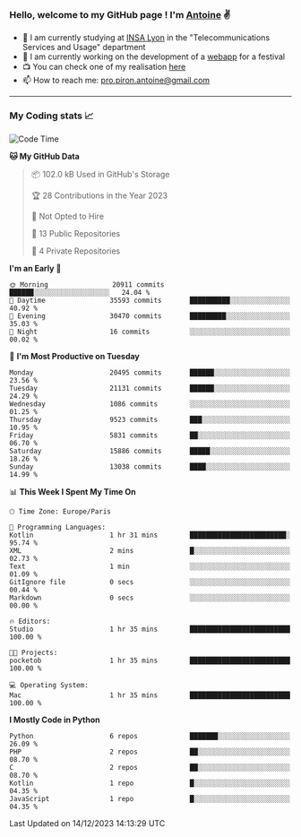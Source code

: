 ### Hello, welcome to my GitHub page ! I'm [Antoine](https://github.com/AntoinePiron) ✌️

- 🌱 I am currently studying at [INSA Lyon](https://www.insa-lyon.fr) in the "Telecommunications Services and Usage" department
- 🔭 I am currently working on the development of a [webapp](https://github.com/24HeuresINSA/Overbookd) for a festival
- 📺 You can check one of my realisation [here](https://astustc.fr)
- 📫 How to reach me: [pro.piron.antoine@gmail.com](mailto:pro.piron.antoine@gmail.com)

---

### My Coding stats 📈
<!--START_SECTION:waka-->
![Code Time](http://img.shields.io/badge/Code%20Time-199%20hrs%2040%20mins-blue)

**🐱 My GitHub Data** 

> 📦 102.0 kB Used in GitHub's Storage 
 > 
> 🏆 28 Contributions in the Year 2023
 > 
> 🚫 Not Opted to Hire
 > 
> 📜 13 Public Repositories 
 > 
> 🔑 4 Private Repositories 
 > 
**I'm an Early 🐤** 

```text
🌞 Morning                20911 commits       ██████░░░░░░░░░░░░░░░░░░░   24.04 % 
🌆 Daytime                35593 commits       ██████████░░░░░░░░░░░░░░░   40.92 % 
🌃 Evening                30470 commits       █████████░░░░░░░░░░░░░░░░   35.03 % 
🌙 Night                  16 commits          ░░░░░░░░░░░░░░░░░░░░░░░░░   00.02 % 
```
📅 **I'm Most Productive on Tuesday** 

```text
Monday                   20495 commits       ██████░░░░░░░░░░░░░░░░░░░   23.56 % 
Tuesday                  21131 commits       ██████░░░░░░░░░░░░░░░░░░░   24.29 % 
Wednesday                1086 commits        ░░░░░░░░░░░░░░░░░░░░░░░░░   01.25 % 
Thursday                 9523 commits        ███░░░░░░░░░░░░░░░░░░░░░░   10.95 % 
Friday                   5831 commits        ██░░░░░░░░░░░░░░░░░░░░░░░   06.70 % 
Saturday                 15886 commits       █████░░░░░░░░░░░░░░░░░░░░   18.26 % 
Sunday                   13038 commits       ████░░░░░░░░░░░░░░░░░░░░░   14.99 % 
```


📊 **This Week I Spent My Time On** 

```text
🕑︎ Time Zone: Europe/Paris

💬 Programming Languages: 
Kotlin                   1 hr 31 mins        ████████████████████████░   95.74 % 
XML                      2 mins              █░░░░░░░░░░░░░░░░░░░░░░░░   02.73 % 
Text                     1 min               ░░░░░░░░░░░░░░░░░░░░░░░░░   01.09 % 
GitIgnore file           0 secs              ░░░░░░░░░░░░░░░░░░░░░░░░░   00.44 % 
Markdown                 0 secs              ░░░░░░░░░░░░░░░░░░░░░░░░░   00.00 % 

🔥 Editors: 
Studio                   1 hr 35 mins        █████████████████████████   100.00 % 

🐱‍💻 Projects: 
pocketob                 1 hr 35 mins        █████████████████████████   100.00 % 

💻 Operating System: 
Mac                      1 hr 35 mins        █████████████████████████   100.00 % 
```

**I Mostly Code in Python** 

```text
Python                   6 repos             ███████░░░░░░░░░░░░░░░░░░   26.09 % 
PHP                      2 repos             ██░░░░░░░░░░░░░░░░░░░░░░░   08.70 % 
C                        2 repos             ██░░░░░░░░░░░░░░░░░░░░░░░   08.70 % 
Kotlin                   1 repo              █░░░░░░░░░░░░░░░░░░░░░░░░   04.35 % 
JavaScript               1 repo              █░░░░░░░░░░░░░░░░░░░░░░░░   04.35 % 
```




 Last Updated on 14/12/2023 14:13:29 UTC
<!--END_SECTION:waka-->
